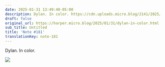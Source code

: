 ```yaml
---
date: 2025-01-31 13:49:40-05:00
description: Dylan. In color. https://cdn.uploads.micro.blog/2141/2025/6210e3a672fc4bbe831aa74271750c99.jpg
draft: false
original_url: https://harper.micro.blog/2025/01/31/dylan-in-color.html
sub_title: Untitled
title: 'Note #181'
translationKey: note-181
---
```


Dylan. In color.

![](https://cdn.uploads.micro.blog/2141/2025/6210e3a672fc4bbe831aa74271750c99.jpg)